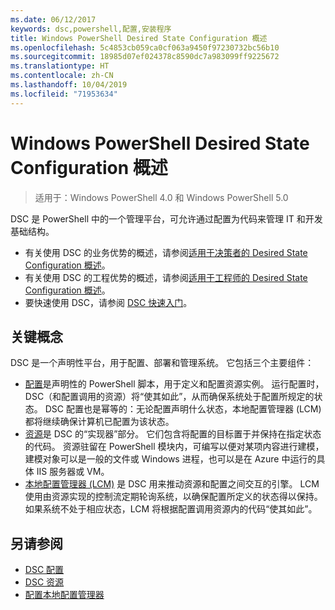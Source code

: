 ```yaml
---
ms.date: 06/12/2017
keywords: dsc,powershell,配置,安装程序
title: Windows PowerShell Desired State Configuration 概述
ms.openlocfilehash: 5c4853cb059ca0cf063a9450f97230732bc56b10
ms.sourcegitcommit: 18985d07ef024378c8590dc7a983099ff9225672
ms.translationtype: HT
ms.contentlocale: zh-CN
ms.lasthandoff: 10/04/2019
ms.locfileid: "71953634"
---
```

# <a name="windows-powershell-desired-state-configuration-overview"></a>Windows PowerShell Desired State Configuration 概述

> 适用于：Windows PowerShell 4.0 和 Windows PowerShell 5.0

DSC 是 PowerShell 中的一个管理平台，可允许通过配置为代码来管理 IT 和开发基础结构。

- 有关使用 DSC 的业务优势的概述，请参阅[适用于决策者的 Desired State Configuration 概述](decisionMaker.md)。
- 有关使用 DSC 的工程优势的概述，请参阅[适用于工程师的 Desired State Configuration 概述](DscForEngineers.md)。
- 要快速使用 DSC，请参阅 [DSC 快速入门](../quickstarts/website-quickstart.md)。

## <a name="key-concepts"></a>关键概念

DSC 是一个声明性平台，用于配置、部署和管理系统。 它包括三个主要组件：

- [配置](../configurations/configurations.md)是声明性的 PowerShell 脚本，用于定义和配置资源实例。
    运行配置时，DSC（和配置调用的资源）将“使其如此”，从而确保系统处于配置所规定的状态。
    DSC 配置也是幂等的：无论配置声明什么状态，本地配置管理器 (LCM) 都将继续确保计算机已配置为该状态。
- [资源](../resources/resources.md)是 DSC 的“实现器”部分。 它们包含将配置的目标置于并保持在指定状态的代码。
    资源驻留在 PowerShell 模块内，可编写以便对某项内容进行建模，建模对象可以是一般的文件或 Windows 进程，也可以是在 Azure 中运行的具体 IIS 服务器或 VM。
- [本地配置管理器 (LCM)](../managing-nodes/metaConfig.md) 是 DSC 用来推动资源和配置之间交互的引擎。
    LCM 使用由资源实现的控制流定期轮询系统，以确保配置所定义的状态得以保持。
    如果系统不处于相应状态，LCM 将根据配置调用资源内的代码“使其如此”。

## <a name="see-also"></a>另请参阅

- [DSC 配置](../configurations/configurations.md)
- [DSC 资源](../resources/resources.md)
- [配置本地配置管理器](../managing-nodes/metaConfig.md)
